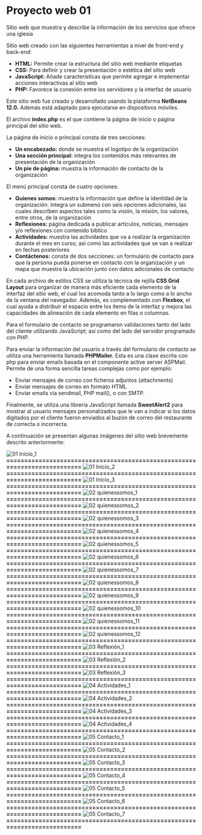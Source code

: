 # Proyecto web 01
Sitio web que muestra y describe la información de los servicios que ofrece una iglesia

Sitio web creado con las siguientes herramientas a nivel de front-end y back-end:

- **HTML:**	Permite crear la estructura del sitio web mediante etiquetas
- **CSS:**	Para definir y crear la presentación o estética del sitio web
- **JavaScript:**	Añade características que permite agregar e implementar acciones interactivas al sitio web
- **PHP:**	Favorece la conexión entre los servidores y la interfaz de usuario

Este sitio web fue creado y desarrollado usando la plataforma **NetBeans 12.0.** Además está adaptado para ejecutarse en dispositivos móviles.

El archivo **index.php** es el que contiene la página de inicio o página principal del sitio web.

La página de inicio o principal consta de tres secciones: 
- **Un encabezado:**	donde se muestra el logotipo de la organización
- **Una sección principal:**	integra los contenidos más relevantes de presentación de la organización 
- **Un pie de página:** 	muestra la información de contacto de la organización

El menú principal consta de cuatro opciones: 
- **Quienes somos:**	muestra la información que define la identidad de la organización. Integra un submenú con seis opciones adicionales, las cuales describen aspectos tales como la visión, la misión, los valores, entre otros, de la organización
- **Reflexiones:**	página dedicada a publicar artículos, noticias, mensajes y/o reflexiones con contenido bíblico
- **Actividades:**	muestra las actividades que va a realizar la organización durante el mes en curso; así como las actividades que se van a realizar en fechas posteriores 
- **Contáctenos:**	consta de dos secciones: un formulario de contacto para que la persona pueda ponerse en contacto con la organización y un mapa que muestra la ubicación junto con datos adicionales de contacto

En cada archivo de estilos CSS se utiliza la técnica de rejilla **CSS Grid Layout** para organizar de manera más eficiente cada elemento de la interfaz del sitio web, el cual los acomoda tanto a lo largo como a lo ancho de la ventana del navegador. Además, es complementado con **Flexbox**, el cual ayuda a distribuir el espacio entre los ítems de la interfaz y mejora las capacidades de alineación de cada elemento en filas o columnas.

Para el formulario de contacto se programaron validaciones tanto del lado del cliente utilizando JavaScript; así como del lado del servidor programado con PHP.

Para enviar la información del usuario a través del formulario de contacto se utiliza una herramienta  llamada **PHPMailer.** Esta es una clase escrita con php para enviar emails basada en el componente active server ASPMail. Permite de una forma sencilla tareas complejas como por ejemplo:
- Enviar mensajes de correo con ficheros adjuntos (attachments) 
- Enviar mensajes de correo en formato HTML 
- Enviar emails via sendmail, PHP mail(), o con SMTP.

Finalmente, se utiliza una librería JavaScript llamada **SweetAlert2** para mostrar al usuario mensajes personalizados que le van a indicar si los datos digitados por el cliente fueron enviados al buzón de correo del restaurante de  correcta o incorrecta.

A continuación se presentan algunas imágenes del sitio web brevemente descrito anteriormente:

![01  Inicio_1](https://github.com/misproyectosweb/proyecto-web-01/assets/98922137/8e00f6ee-9593-4ab2-8872-681fc7fffba2)
**==========================================================================**
![01  Inicio_2](https://github.com/misproyectosweb/proyecto-web-01/assets/98922137/8131ebf5-92c1-45fc-93a8-90d5022f3f6b)
**==========================================================================**
![01  Inicio_3](https://github.com/misproyectosweb/proyecto-web-01/assets/98922137/b87a3ef3-4873-46d3-a3d9-47e1e3df967f)
**==========================================================================**
![02  quienessomos_1](https://github.com/misproyectosweb/proyecto-web-01/assets/98922137/01a4d711-7fb6-48ac-ae2d-68f6675a1b96)
**==========================================================================**
![02  quienessomos_2](https://github.com/misproyectosweb/proyecto-web-01/assets/98922137/f5edc11d-34e2-49b5-a95e-30861f4a2129)
**==========================================================================**
![02  quienessomos_3](https://github.com/misproyectosweb/proyecto-web-01/assets/98922137/19fbf68b-f9fa-4b2d-9f2b-da92c47e7c3f)
**==========================================================================**
![02  quienessomos_4](https://github.com/misproyectosweb/proyecto-web-01/assets/98922137/f740842e-eb51-4054-8ccf-549e8fbbb025)
**==========================================================================**
![02  quienessomos_5](https://github.com/misproyectosweb/proyecto-web-01/assets/98922137/4fb7e605-4acc-444a-8f8d-553a07ee6f56)
**==========================================================================**
![02  quienessomos_6](https://github.com/misproyectosweb/proyecto-web-01/assets/98922137/e46f62ba-a82d-440e-92f2-fcd0bdedf7e1)
**==========================================================================**
![02  quienessomos_7](https://github.com/misproyectosweb/proyecto-web-01/assets/98922137/962077ae-b600-4f5b-a278-4e1269d35387)
**==========================================================================**
![02  quienessomos_8](https://github.com/misproyectosweb/proyecto-web-01/assets/98922137/94d4e7c5-d87e-40b0-b341-1883991c163f)
**==========================================================================**
![02  quienessomos_9](https://github.com/misproyectosweb/proyecto-web-01/assets/98922137/670423e9-4d62-4f4b-ac33-fd25de27d9ec)
**==========================================================================**
![02  quienessomos_10](https://github.com/misproyectosweb/proyecto-web-01/assets/98922137/e372f2bc-7811-4f0f-8de1-7c78b261e5e1)
**==========================================================================**
![02  quienessomos_11](https://github.com/misproyectosweb/proyecto-web-01/assets/98922137/79f642bf-4808-4d36-b150-4820259772a7)
**==========================================================================**
![02  quienessomos_12](https://github.com/misproyectosweb/proyecto-web-01/assets/98922137/2534c5a5-f88c-4293-bb57-c0c064b5a872)
**==========================================================================**
![03  Reflexión_1](https://github.com/misproyectosweb/proyecto-web-01/assets/98922137/64c6240d-e972-4f41-863f-11b81ac877b9)
**==========================================================================**
![03  Reflexión_2](https://github.com/misproyectosweb/proyecto-web-01/assets/98922137/b4c6cc39-4762-4a51-a8f3-b3e63c457083)
**==========================================================================**
![03  Reflexión_3](https://github.com/misproyectosweb/proyecto-web-01/assets/98922137/95b10a53-deab-435d-9b7e-888341ed21e4)
**==========================================================================**
![04  Actividades_1](https://github.com/misproyectosweb/proyecto-web-01/assets/98922137/e070bf70-cfbf-4d8a-9dba-252b67bad29a)
**==========================================================================**
![04  Actividades_2](https://github.com/misproyectosweb/proyecto-web-01/assets/98922137/d4ab791d-60cf-45fd-8c2f-7394388e38a8)
**==========================================================================**
![04  Actividades_3](https://github.com/misproyectosweb/proyecto-web-01/assets/98922137/9d40294d-b001-4d98-991e-b20a872a3e0b)
**==========================================================================**
![04  Actividades_4](https://github.com/misproyectosweb/proyecto-web-01/assets/98922137/5e877dcb-7de3-4894-9f1c-5287e8ad4f00)
**==========================================================================**
![05  Contacto_1](https://github.com/misproyectosweb/proyecto-web-01/assets/98922137/3317b804-b379-48de-9cd0-4bacf2af128e)
**==========================================================================**
![05  Contacto_2](https://github.com/misproyectosweb/proyecto-web-01/assets/98922137/a51c35a7-66a8-40b7-99a7-022871aeba3b)
**==========================================================================**
![05  Contacto_3](https://github.com/misproyectosweb/proyecto-web-01/assets/98922137/e6ad1da4-8cfd-4f94-960c-eb1b122008cd)
**==========================================================================**
![05  Contacto_4](https://github.com/misproyectosweb/proyecto-web-01/assets/98922137/3910ea59-7b7c-43dc-9e5a-f226e82eeb6a)
**==========================================================================**
![05  Contacto_5](https://github.com/misproyectosweb/proyecto-web-01/assets/98922137/9287bae9-1831-4092-b5d0-fc5e2e71e3a0)
**==========================================================================**
![05  Contacto_6](https://github.com/misproyectosweb/proyecto-web-01/assets/98922137/c9f2cda5-0262-4055-aaca-73ee91e512de)
**==========================================================================**
![05  Contacto_7](https://github.com/misproyectosweb/proyecto-web-01/assets/98922137/65bf947d-19be-464e-b347-0eb39ea9f2e4)
**==========================================================================**
